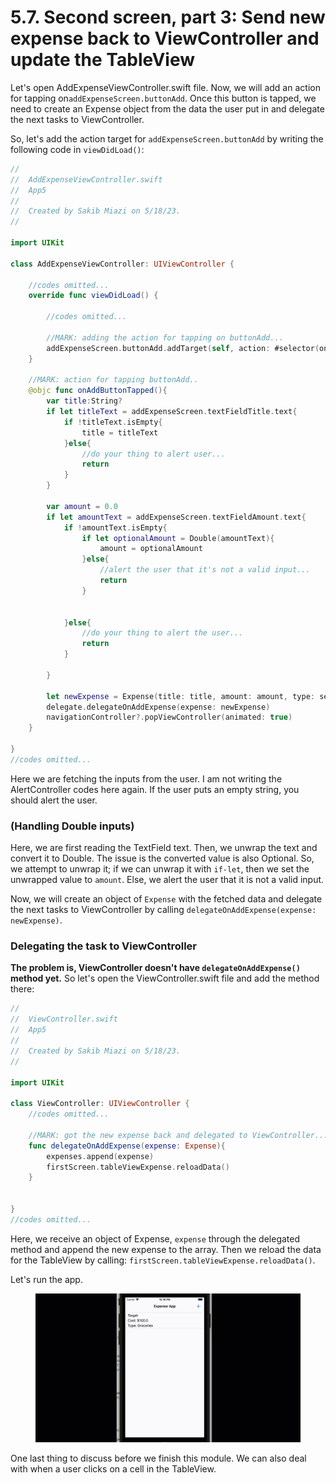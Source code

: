# 5.7. Second screen, part 3: Send new expense back to ViewController and update the TableView

Let's open AddExpenseViewController.swift file. Now, we will add an action for tapping on`addExpenseScreen.buttonAdd`. Once this button is tapped, we need to create an Expense object from the data the user put in and delegate the next tasks to ViewController.

So, let's add the action target for `addExpenseScreen.buttonAdd` by writing the following code in `viewDidLoad()`:

```swift
//
//  AddExpenseViewController.swift
//  App5
//
//  Created by Sakib Miazi on 5/18/23.
//

import UIKit

class AddExpenseViewController: UIViewController {
    
    //codes omitted...
    override func viewDidLoad() {
        
        //codes omitted...
        
        //MARK: adding the action for tapping on buttonAdd...
        addExpenseScreen.buttonAdd.addTarget(self, action: #selector(onAddButtonTapped), for: .touchUpInside)
    }
    
    //MARK: action for tapping buttonAdd..
    @objc func onAddButtonTapped(){
        var title:String?
        if let titleText = addExpenseScreen.textFieldTitle.text{
            if !titleText.isEmpty{
                title = titleText
            }else{
                //do your thing to alert user...
                return
            }
        }
        
        var amount = 0.0
        if let amountText = addExpenseScreen.textFieldAmount.text{
            if !amountText.isEmpty{
                if let optionalAmount = Double(amountText){
                    amount = optionalAmount
                }else{
                    //alert the user that it's not a valid input...
                    return
                }
            
                
            }else{
                //do your thing to alert the user...
                return
            }
            
        }
        
        let newExpense = Expense(title: title, amount: amount, type: selectedType)
        delegate.delegateOnAddExpense(expense: newExpense)
        navigationController?.popViewController(animated: true)
    }

}
//codes omitted...
```

Here we are fetching the inputs from the user. I am not writing the AlertController codes here again. If the user puts an empty string, you should alert the user.

### (Handling Double inputs)

Here, we are first reading the TextField text. Then, we unwrap the text and convert it to Double. The issue is the converted value is also Optional. So, we attempt to unwrap it; if we can unwrap it with `if-let`, then we set the unwrapped value to `amount`. Else, we alert the user that it is not a valid input.

Now, we will create an object of `Expense` with the fetched data and delegate the next tasks to ViewController by calling `delegateOnAddExpense(expense: newExpense)`.

### Delegating the task to ViewController

**The problem is, ViewController doesn't have `delegateOnAddExpense()` method yet.** So let's open the ViewController.swift file and add the method there:

```swift
//
//  ViewController.swift
//  App5
//
//  Created by Sakib Miazi on 5/18/23.
//

import UIKit

class ViewController: UIViewController {
    //codes omitted...
    
    //MARK: got the new expense back and delegated to ViewController...
    func delegateOnAddExpense(expense: Expense){
        expenses.append(expense)
        firstScreen.tableViewExpense.reloadData()
    }


}
//codes omitted...
```

Here, we receive an object of Expense, `expense` through the delegated method and append the new expense to the array. Then we reload the data for the TableView by calling: `firstScreen.tableViewExpense.reloadData()`.

Let's run the app.

<figure><img src="../.gitbook/assets/5.6.1.three.gif" alt=""><figcaption></figcaption></figure>

One last thing to discuss before we finish this module. We can also deal with when a user clicks on a cell in the TableView.
